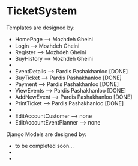# TicketSystem

Templates are designed by:
* HomePage    --> Mozhdeh Gheini
* Login       --> Mozhdeh Gheini
* Register    --> Mozhdeh Gheini
* BuyHistory  --> Mozhdeh Gheini
* 
* EventDetails  --> Pardis Pashakhanloo [DONE]
* BuyTicket     --> Pardis Pashakhanloo [DONE]
* Payment       --> Pardis Pashakhanloo [DONE]
* ViewEvents    --> Pardis Pashakhanloo [DONE]
* AddNewEvent   --> Pardis Pashakhanloo [DONE]
* PrintTicket	--> Pardis Pashakhanloo [DONE]
* 
* EditAccountCustomer --> none
* EditAccountEventPlanner --> none

Django Models are designed by:
* to be completed soon...
* 
* 

